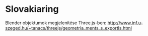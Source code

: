 # Slovakiaring
 
Blender objektumok megjelenítése Three.js-ben: http://www.inf.u-szeged.hu/~tanacs/threejs/geometria_ments_s_exportls.html